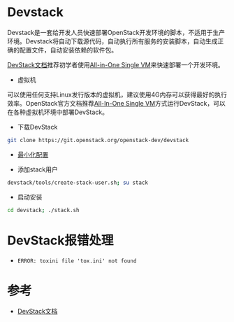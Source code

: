 # Devstack

Devstack是一套给开发人员快速部署OpenStack开发环境的脚本，不适用于生产环境。Devstack将自动下载源代码，自动执行所有服务的安装脚本，自动生成正确的配置文件，自动安装依赖的软件包。

[DevStack文档](http://docs.openstack.org/developer/devstack/)推荐初学者使用[All-in-One Single VM](http://docs.openstack.org/developer/devstack/guides/single-vm.html)来快速部署一个开发环境。

* 虚拟机

可以使用任何支持Linux发行版本的虚拟机，建议使用4G内存可以获得最好的执行效率。OpenStack官方文档推荐[All-In-One Single VM](http://docs.openstack.org/developer/devstack/guides/single-vm.html)方式运行DevStack，可以在各种虚拟机环境中部署DevStack。


* 下载DevStack

```bash
git clone https://git.openstack.org/openstack-dev/devstack
```

* [最小化配置](http://docs.openstack.org/developer/devstack/configuration.html#minimal-configuration)

* 添加stack用户

```bash
devstack/tools/create-stack-user.sh; su stack
```

* 启动安装

```bash
cd devstack; ./stack.sh
```

# DevStack报错处理

* `ERROR: toxini file 'tox.ini' not found`



#  参考

* [DevStack文档](http://docs.openstack.org/developer/devstack/)